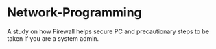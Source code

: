# Network-Programming
A study on how Firewall helps secure PC and precautionary steps to be taken if you are a system admin.
